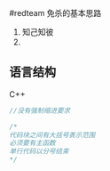 #redteam 
免杀的基本思路
1. 知己知彼
2. 
## 语言结构
C++
```C
//没有强制缩进要求

/*
代码块之间有大括号表示范围
必须要有主函数
单行代码以分号结束
*/


```